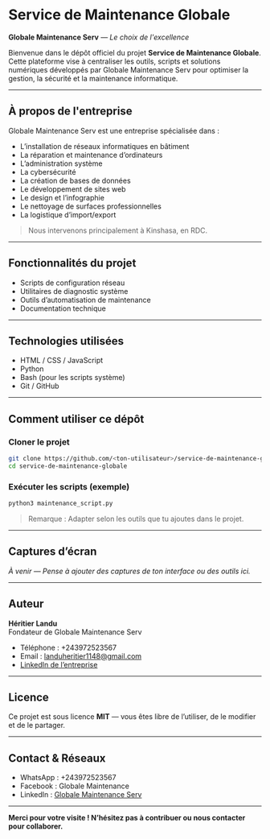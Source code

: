 
# Service de Maintenance Globale

**Globale Maintenance Serv** — *Le choix de l'excellence*

Bienvenue dans le dépôt officiel du projet **Service de Maintenance Globale**. Cette plateforme vise à centraliser les outils, scripts et solutions numériques développés par Globale Maintenance Serv pour optimiser la gestion, la sécurité et la maintenance informatique.

---

## À propos de l'entreprise

Globale Maintenance Serv est une entreprise spécialisée dans :
- L’installation de réseaux informatiques en bâtiment
- La réparation et maintenance d’ordinateurs
- L’administration système
- La cybersécurité
- La création de bases de données
- Le développement de sites web
- Le design et l’infographie
- Le nettoyage de surfaces professionnelles
- La logistique d’import/export

> Nous intervenons principalement à Kinshasa, en RDC.

---

## Fonctionnalités du projet

- Scripts de configuration réseau
- Utilitaires de diagnostic système
- Outils d’automatisation de maintenance
- Documentation technique

---

## Technologies utilisées

- HTML / CSS / JavaScript
- Python
- Bash (pour les scripts système)
- Git / GitHub

---

## Comment utiliser ce dépôt

### Cloner le projet

```bash
git clone https://github.com/<ton-utilisateur>/service-de-maintenance-globale.git
cd service-de-maintenance-globale
```

### Exécuter les scripts (exemple)

```bash
python3 maintenance_script.py
```

> Remarque : Adapter selon les outils que tu ajoutes dans le projet.

---

## Captures d’écran

*À venir — Pense à ajouter des captures de ton interface ou des outils ici.*

---

## Auteur

**Héritier Landu**  
Fondateur de Globale Maintenance Serv  
- Téléphone : +243972523567  
- Email : landuheritier1148@gmail.com  
- [LinkedIn de l’entreprise](https://www.linkedin.com/in/globale-maintenance-serv-364aa3275)

---

## Licence

Ce projet est sous licence **MIT** — vous êtes libre de l’utiliser, de le modifier et de le partager.

---

## Contact & Réseaux

- WhatsApp : +243972523567  
- Facebook : Globale Maintenance  
- LinkedIn : [Globale Maintenance Serv](https://www.linkedin.com/in/globale-maintenance-serv-364aa3275)

---

**Merci pour votre visite ! N’hésitez pas à contribuer ou nous contacter pour collaborer.**
